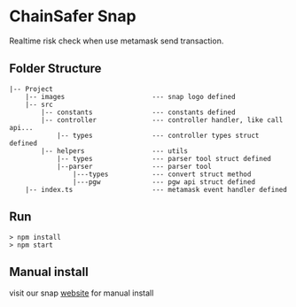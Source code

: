 # ChainSafer Snap
Realtime risk check when use metamask send transaction.

## Folder Structure
```
|-- Project
    |-- images                      --- snap logo defined
    |-- src
        |-- constants               --- constants defined
        |-- controller              --- controller handler, like call api...
            |-- types               --- controller types struct defined
        |-- helpers                 --- utils
            |-- types               --- parser tool struct defined
            |--parser               --- parser tool
                |---types           --- convert struct method
                |---pgw             --- pgw api struct defined
    |-- index.ts                    --- metamask event handler defined
```

## Run 
``` 
> npm install 
> npm start 
```

## Manual install
visit our snap [website](https://chainsafer.stag.nexone.io/snap/#/) for manual install

